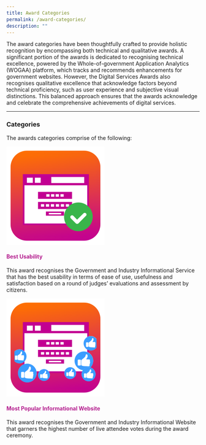 ```yaml
---
title: Award Categories
permalink: /award-categories/
description: ""
---
```

<style type="text/css">
h4 {
    color: #B41E8E;
}
</style>
<p>The award categories have been thoughtfully crafted to provide holistic recognition by encompassing both technical and qualitative awards. A significant portion of the awards is dedicated to recognising technical excellence, powered by the Whole-of-government Application Analytics (WOGAA) platform, which tracks and recommends enhancements for government websites. However, the Digital Services Awards also recognises qualitative excellence that acknowledge factors beyond technical proficiency, such as user experience and subjective visual distinctions. This balanced approach ensures that the awards acknowledge and celebrate the comprehensive achievements of digital services.</p>
<hr>
<h3>Categories</h3>
<p>The awards categories comprise of the following:</p>
<div class="row is-multiline">
  <div class="col is-2 mr-4"><img src="/images/icn_usability.svg"></div>
  <div class="col is-10">
    <h4>Best Usability</h4>
    <p>This award recognises the Government and Industry Informational Service that has the best usability in terms of ease of use, usefulness and satisfaction based on a round of judges’ evaluations and assessment by citizens.</p>
  </div>
	<div class="col is-2 mr-4"><img src="/images/icn_popularis.svg"></div>
  <div class="col is-10">
    <h4>Most Popular Informational Website</h4>
    <p>This award recognises the Government and Industry Informational Website that garners the highest number of live attendee votes during the award ceremony.</p>
  </div>
</div>